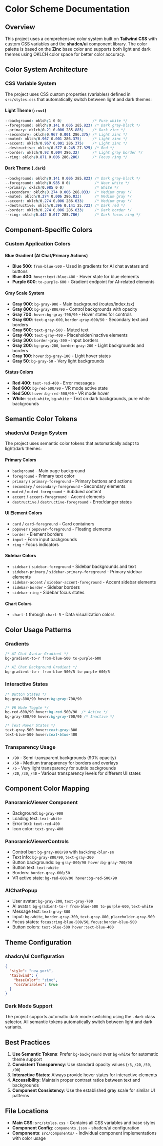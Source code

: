 # Color Scheme Documentation

## Overview

This project uses a comprehensive color system built on **Tailwind CSS** with custom CSS variables and the **shadcn/ui** component library. The color palette is based on the **Zinc** base color and supports both light and dark themes using OKLCH color space for better color accuracy.

## Color System Architecture

### CSS Variable System

The project uses CSS custom properties (variables) defined in `src/styles.css` that automatically switch between light and dark themes:

#### Light Theme (`:root`)
```css
--background: oklch(1 0 0)              /* Pure white */
--foreground: oklch(0.141 0.005 285.823) /* Dark gray-black */
--primary: oklch(0.21 0.006 285.885)    /* Dark zinc */
--secondary: oklch(0.967 0.001 286.375) /* Light zinc */
--muted: oklch(0.967 0.001 286.375)     /* Light zinc */
--accent: oklch(0.967 0.001 286.375)    /* Light zinc */
--destructive: oklch(0.577 0.245 27.325) /* Red */
--border: oklch(0.92 0.004 286.32)      /* Light gray border */
--ring: oklch(0.871 0.006 286.286)      /* Focus ring */
```

#### Dark Theme (`.dark`)
```css
--background: oklch(0.141 0.005 285.823) /* Dark gray-black */
--foreground: oklch(0.985 0 0)           /* Near white */
--primary: oklch(0.985 0 0)              /* White */
--secondary: oklch(0.274 0.006 286.033)  /* Medium gray */
--muted: oklch(0.274 0.006 286.033)      /* Medium gray */
--accent: oklch(0.274 0.006 286.033)     /* Medium gray */
--destructive: oklch(0.396 0.141 25.723) /* Dark red */
--border: oklch(0.274 0.006 286.033)     /* Dark border */
--ring: oklch(0.442 0.017 285.786)       /* Dark focus ring */
```

## Component-Specific Colors

### Custom Application Colors

#### Blue Gradient (AI Chat/Primary Actions)
- **Blue 500**: `from-blue-500` - Used in gradients for AI chat avatars and buttons
- **Blue 400**: `hover:text-blue-400` - Hover state for blue elements
- **Purple 600**: `to-purple-600` - Gradient endpoint for AI-related elements

#### Gray Scale System
- **Gray 900**: `bg-gray-900` - Main background (routes/index.tsx)
- **Gray 800**: `bg-gray-800/90` - Control backgrounds with opacity
- **Gray 700**: `hover:bg-gray-700/90` - Hover states for controls
- **Gray 600**: `text-gray-600`, `border-gray-600/50` - Secondary text and borders
- **Gray 500**: `text-gray-500` - Muted text
- **Gray 400**: `text-gray-400` - Placeholder/inactive elements
- **Gray 300**: `border-gray-300` - Input borders
- **Gray 200**: `bg-gray-200`, `border-gray-200` - Light backgrounds and borders
- **Gray 100**: `hover:bg-gray-100` - Light hover states
- **Gray 50**: `bg-gray-50` - Very light backgrounds

#### Status Colors
- **Red 400**: `text-red-400` - Error messages
- **Red 600**: `bg-red-600/90` - VR mode active state
- **Red 500**: `hover:bg-red-500/90` - VR mode hover
- **White**: `text-white`, `bg-white` - Text on dark backgrounds, pure white backgrounds

## Semantic Color Tokens

### shadcn/ui Design System

The project uses semantic color tokens that automatically adapt to light/dark themes:

#### Primary Colors
- `background` - Main page background
- `foreground` - Primary text color
- `primary` / `primary-foreground` - Primary buttons and actions
- `secondary` / `secondary-foreground` - Secondary elements
- `muted` / `muted-foreground` - Subdued content
- `accent` / `accent-foreground` - Accent elements
- `destructive` / `destructive-foreground` - Error/danger states

#### UI Element Colors
- `card` / `card-foreground` - Card containers
- `popover` / `popover-foreground` - Floating elements
- `border` - Element borders
- `input` - Form input backgrounds
- `ring` - Focus indicators

#### Sidebar Colors
- `sidebar` / `sidebar-foreground` - Sidebar backgrounds and text
- `sidebar-primary` / `sidebar-primary-foreground` - Primary sidebar elements
- `sidebar-accent` / `sidebar-accent-foreground` - Accent sidebar elements
- `sidebar-border` - Sidebar borders
- `sidebar-ring` - Sidebar focus states

#### Chart Colors
- `chart-1` through `chart-5` - Data visualization colors

## Color Usage Patterns

### Gradients
```css
/* AI Chat Avatar Gradient */
bg-gradient-to-r from-blue-500 to-purple-600

/* AI Chat Background Gradient */
bg-gradient-to-r from-blue-500/5 to-purple-600/5
```

### Interactive States
```css
/* Button States */
bg-gray-800/90 hover:bg-gray-700/90

/* VR Mode Toggle */
bg-red-600/90 hover:bg-red-500/90  /* Active */
bg-gray-800/90 hover:bg-gray-700/90 /* Inactive */

/* Text Hover States */
text-gray-500 hover:text-gray-800
text-blue-500 hover:text-blue-400
```

### Transparency Usage
- `/90` - Semi-transparent backgrounds (90% opacity)
- `/50` - Medium transparency for borders and overlays
- `/5` - Very light transparency for subtle backgrounds
- `/20`, `/30`, `/40` - Various transparency levels for different UI states

## Component Color Mapping

### PanoramicViewer Component
- Background: `bg-gray-900`
- Loading text: `text-white`
- Error text: `text-red-400`
- Icon color: `text-gray-400`

### PanoramicViewerControls
- Control bar: `bg-gray-800/90` with `backdrop-blur-sm`
- Text info: `bg-gray-800/90`, `text-gray-200`
- Button backgrounds: `bg-gray-800/90 hover:bg-gray-700/90`
- Button text: `text-white`
- Borders: `border-gray-600/50`
- VR active state: `bg-red-600/90 hover:bg-red-500/90`

### AIChatPopup
- User avatar: `bg-gray-200`, `text-gray-700`
- AI avatar: `bg-gradient-to-r from-blue-500 to-purple-600`, `text-white`
- Message text: `text-gray-800`
- Input: `bg-white`, `border-gray-300`, `text-gray-800`, `placeholder-gray-500`
- Focus states: `focus:ring-blue-500/50`, `focus:border-blue-500`
- Button colors: `text-blue-500 hover:text-blue-400`


## Theme Configuration

### shadcn/ui Configuration
```json
{
  "style": "new-york",
  "tailwind": {
    "baseColor": "zinc",
    "cssVariables": true
  }
}
```

### Dark Mode Support
The project supports automatic dark mode switching using the `.dark` class selector. All semantic tokens automatically switch between light and dark variants.

## Best Practices

1. **Use Semantic Tokens**: Prefer `bg-background` over `bg-white` for automatic theme support
2. **Consistent Transparency**: Use standard opacity values (`/5`, `/20`, `/50`, `/90`)
3. **Interactive States**: Always provide hover states for interactive elements
4. **Accessibility**: Maintain proper contrast ratios between text and backgrounds
5. **Component Consistency**: Use the established gray scale for similar UI patterns

## File Locations

- **Main CSS**: `src/styles.css` - Contains all CSS variables and base styles
- **Component Config**: `components.json` - shadcn/ui configuration
- **Components**: `src/components/` - Individual component implementations with color usage